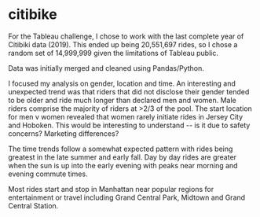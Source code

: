 # citibike

For the Tableau challenge, I chose to work with the last complete year of Citibiki data (2019). This ended up being 20,551,697 rides, so I chose a random set of 14,999,999 given the limitations of Tableau public.

Data was initially merged and cleaned using Pandas/Python.

I focused my analysis on gender, location and time. An interesting and unexpected trend was that riders that did not disclose their gender tended to be older and ride much longer than declared men and women. Male riders comprise the majority of riders at >2/3 of the pool. The start location for men v women revealed that women rarely initiate rides in Jersey City and Hoboken. This would be interesting to understand -- is it due to safety concerns? Marketing differences?

The time trends follow a somewhat expected pattern with rides being greatest in the late summer and early fall. Day by day rides are greater when the sun is up into the early evening with peaks near morning and evening commute times.

Most rides start and stop in Manhattan near popular regions for entertainment or travel including Grand Central Park, Midtown and Grand Central Station.
